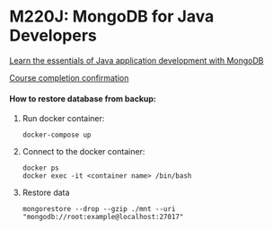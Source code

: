 M220J: MongoDB for Java Developers
==================================

[Learn the essentials of Java application development with MongoDB](https://university.mongodb.com/courses/M220J/about])

[Course completion confirmation](https://university.mongodb.com/course_completion/daaff904-9f61-40d3-98ac-5e1058cc0672/printable)


#### How to restore database from backup:
1. Run docker container:
    ```
    docker-compose up
    ```
1. Connect to the docker container:
    ```
    docker ps
    docker exec -it <container name> /bin/bash
    ```
1. Restore data 
    ```
    mongorestore --drop --gzip ./mnt --uri "mongodb://root:example@localhost:27017"
    ```
